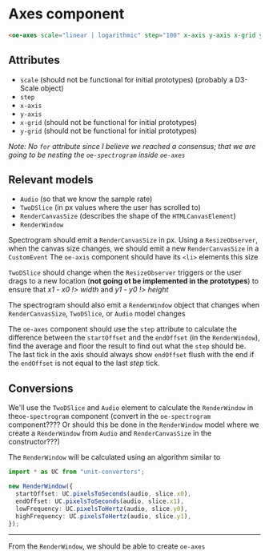 # Axes component

```html
<oe-axes scale="linear | logarithmic" step="100" x-axis y-axis x-grid y-grid></oe-axes>
```

## Attributes

- `scale` (should not be functional for initial prototypes) (probably a D3-Scale object)
- `step`
- `x-axis`
- `y-axis`
- `x-grid` (should not be functional for initial prototypes)
- `y-grid` (should not be functional for initial prototypes)

_Note: No `for` attribute since I believe we reached a consensus; that we are going to be nesting the `oe-spectrogram` inside `oe-axes`_

## Relevant models

- `Audio` (so that we know the sample rate)
- `TwoDSlice` (in px values where the user has scrolled to)
- `RenderCanvasSize` (describes the shape of the `HTMLCanvasElement`)
- `RenderWindow`

Spectrogram should emit a `RenderCanvasSize` in px. Using a `ResizeObserver`, when the canvas size changes, we should emit a new `RenderCanvasSize` in a `CustomEvent`
The `oe-axis` component should have its `<li>` elements this size

`TwoDSlice` should change when the `ResizeObserver` triggers or the user drags to a new location (**not going ot be implemented in the prototypes**) to ensure that _x1 - x0 !> width_ and _y1 - y0 !> height_

The spectrogram should also emit a `RenderWindow` object that changes when `RenderCanvasSize`, `TwoDSlice`, or `Audio` model changes

The `oe-axes` component should use the `step` attribute to calculate the difference between the `startOffset` and the `endOffset` (in the `RenderWindow`), find the average and floor the result to find out what the `step` should be. The last tick in the axis should always show `endOffset` flush with the end if the `endOffset` is not equal to the last _step_ tick.

## Conversions

We'll use the `TwoDSlice` and `Audio` element to calculate the `RenderWindow` in the`oe-spectrogram` component (convert in the `oe-spectrogram` component???? Or should this be done in the `RenderWindow` model where we create a `RenderWindow` from `Audio` and `RenderCanvasSize` in the constructor???)

The `RenderWindow` will be calculated using an algorithm similar to

```ts
import * as UC from "unit-converters";

new RenderWindow({
  startOffset: UC.pixelsToSeconds(audio, slice.x0),
  endOffset: UC.pixelsToSeconds(audio, slice.x1),
  lowFrequency: UC.pixelsToHertz(audio, slice.y0),
  highFrequency: UC.pixelsToHertz(audio, slice.y1),
});
```

---

From the `RenderWindow`, we should be able to create `oe-axes`
